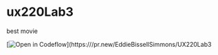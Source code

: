 # ux220Lab3
best movie

[![Open in Codeflow](https://developer.stackblitz.com/img/open_in_codeflow.svg)](https:///pr.new/EddieBissellSimmons/UX220Lab3
